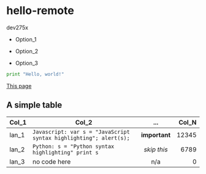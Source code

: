 # hello-remote
dev275x

* Option_1
+ Option_2
- Option_3

```python
print "Hello, world!"
```

[This page](https://github.com/andrewha/hello-remote/blob/master/README.md)

A simple table
---

| Col_1 | Col_2 | ... | Col_N |
| --- | --- | :---: | ---: |
| lan_1 | `Javascript: var s = "JavaScript syntax highlighting"; alert(s);` | **important** | 12345 |
| lan_2 | `Python: s = "Python syntax highlighting" print s` | _skip this_ | 6789 |
| lan_3 | no code here | n/a | 0 |

